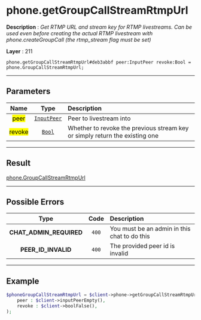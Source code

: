 # phone.getGroupCallStreamRtmpUrl

**Description** : *Get RTMP URL and stream key for RTMP livestreams. Can be used even before creating the actual RTMP livestream with phone.createGroupCall (the rtmp_stream flag must be set)*

**Layer** : 211

```tl
phone.getGroupCallStreamRtmpUrl#deb3abbf peer:InputPeer revoke:Bool = phone.GroupCallStreamRtmpUrl;
```

---

## Parameters

| Name | Type | Description |
| :---: | :---: | :--- |
| <mark>peer</mark> | [`InputPeer`](type/InputPeer) | Peer to livestream into |
| <mark>revoke</mark> | [`Bool`](type/Bool) | Whether to revoke the previous stream key or simply return the existing one |

---

## Result

[phone.GroupCallStreamRtmpUrl](type/phone.GroupCallStreamRtmpUrl)

---

## Possible Errors

| Type | Code | Description |
| :---: | :---: | :--- |
| **CHAT_ADMIN_REQUIRED** | `400` | You must be an admin in this chat to do this |
| **PEER_ID_INVALID** | `400` | The provided peer id is invalid |

---

## Example

```php
$phoneGroupCallStreamRtmpUrl = $client->phone->getGroupCallStreamRtmpUrl(
	peer : $client->inputPeerEmpty(),
	revoke : $client->boolFalse(),
);
```